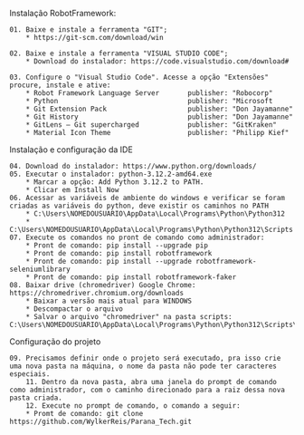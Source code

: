 Instalação RobotFramework:

    01. Baixe e instale a ferramenta "GIT";
        * https://git-scm.com/download/win
        
    02. Baixe e instale a ferramenta "VISUAL STUDIO CODE";
        * Download do instalador: https://code.visualstudio.com/download#
        
    03. Configure o "Visual Studio Code". Acesse a opção "Extensões" procure, instale e ative:
        * Robot Framework Language Server		publisher: "Robocorp"
        * Python					            publisher: "Microsoft
        * Git Extension Pack 				    publisher: "Don Jayamanne"
        * Git History 					        publisher: "Don Jayamanne"
        * GitLens — Git supercharged 			publisher: "GitKraken"
        * Material Icon Theme 				    publisher: "Philipp Kief"

Instalação e configuração da IDE

    04. Download do instalador: https://www.python.org/downloads/
    05. Executar o instalador: python-3.12.2-amd64.exe
        * Marcar a opção: Add Python 3.12.2 to PATH.
        * Clicar em Install Now
    06. Acessar as variáveis de ambiente do windows e verificar se foram criadas as variáveis do python, deve existir os caminhos no PATH
        * C:\Users\NOMEDOUSUARIO\AppData\Local\Programs\Python\Python312
        * C:\Users\NOMEDOUSUARIO\AppData\Local\Programs\Python\Python312\Scripts
    07. Execute os comandos no pront de comando como administrador: 
        * Pront de comando: pip install --upgrade pip
        * Pront de comando: pip install robotframework
        * Pront de comando: pip install --upgrade robotframework-seleniumlibrary
        * Pront de comando: pip install robotframework-faker
    08. Baixar drive (chromedriver) Google Chrome: https://chromedriver.chromium.org/downloads
        * Baixar a versão mais atual para WINDOWS
        * Descompactar o arquivo
        * Salvar o arquivo "chromedriver" na pasta scripts: C:\Users\NOMEDOUSUARIO\AppData\Local\Programs\Python\Python312\Scripts\
    
Configuração do projeto

    09. Precisamos definir onde o projeto será executado, pra isso crie uma nova pasta na máquina, o nome da pasta não pode ter caracteres especiais.
        11. Dentro da nova pasta, abra uma janela do prompt de comando como administrador, com o caminho direcionado para a raiz dessa nova pasta criada. 
        12. Execute no prompt de comando, o comando a seguir:
        * Promt de comando: git clone https://github.com/WylkerReis/Parana_Tech.git